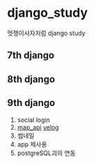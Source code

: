 # django_study
멋쟁이사자처럼 django study

## 7th django
## 8th django
## 9th django
1. social login
2. [map_api](https://github.com/mseo39/django_study/commit/a0b887147f36ed4bec53cc3af0285a959d126e0d) [velog](https://velog.io/@mseo39/Django-%E3%85%A1map-API)  
3. 썸네일
4. app 제사용
5. postgreSQL괴의 연동
